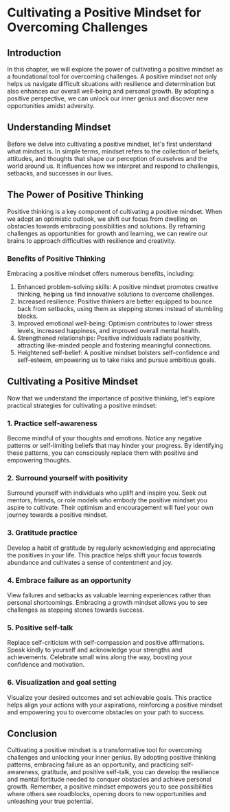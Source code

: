Cultivating a Positive Mindset for Overcoming Challenges
===================================================================

Introduction
------------

In this chapter, we will explore the power of cultivating a positive mindset as a foundational tool for overcoming challenges. A positive mindset not only helps us navigate difficult situations with resilience and determination but also enhances our overall well-being and personal growth. By adopting a positive perspective, we can unlock our inner genius and discover new opportunities amidst adversity.

Understanding Mindset
---------------------

Before we delve into cultivating a positive mindset, let's first understand what mindset is. In simple terms, mindset refers to the collection of beliefs, attitudes, and thoughts that shape our perception of ourselves and the world around us. It influences how we interpret and respond to challenges, setbacks, and successes in our lives.

The Power of Positive Thinking
------------------------------

Positive thinking is a key component of cultivating a positive mindset. When we adopt an optimistic outlook, we shift our focus from dwelling on obstacles towards embracing possibilities and solutions. By reframing challenges as opportunities for growth and learning, we can rewire our brains to approach difficulties with resilience and creativity.

### Benefits of Positive Thinking

Embracing a positive mindset offers numerous benefits, including:

1. Enhanced problem-solving skills: A positive mindset promotes creative thinking, helping us find innovative solutions to overcome challenges.
2. Increased resilience: Positive thinkers are better equipped to bounce back from setbacks, using them as stepping stones instead of stumbling blocks.
3. Improved emotional well-being: Optimism contributes to lower stress levels, increased happiness, and improved overall mental health.
4. Strengthened relationships: Positive individuals radiate positivity, attracting like-minded people and fostering meaningful connections.
5. Heightened self-belief: A positive mindset bolsters self-confidence and self-esteem, empowering us to take risks and pursue ambitious goals.

Cultivating a Positive Mindset
------------------------------

Now that we understand the importance of positive thinking, let's explore practical strategies for cultivating a positive mindset:

### 1. Practice self-awareness

Become mindful of your thoughts and emotions. Notice any negative patterns or self-limiting beliefs that may hinder your progress. By identifying these patterns, you can consciously replace them with positive and empowering thoughts.

### 2. Surround yourself with positivity

Surround yourself with individuals who uplift and inspire you. Seek out mentors, friends, or role models who embody the positive mindset you aspire to cultivate. Their optimism and encouragement will fuel your own journey towards a positive mindset.

### 3. Gratitude practice

Develop a habit of gratitude by regularly acknowledging and appreciating the positives in your life. This practice helps shift your focus towards abundance and cultivates a sense of contentment and joy.

### 4. Embrace failure as an opportunity

View failures and setbacks as valuable learning experiences rather than personal shortcomings. Embracing a growth mindset allows you to see challenges as stepping stones towards success.

### 5. Positive self-talk

Replace self-criticism with self-compassion and positive affirmations. Speak kindly to yourself and acknowledge your strengths and achievements. Celebrate small wins along the way, boosting your confidence and motivation.

### 6. Visualization and goal setting

Visualize your desired outcomes and set achievable goals. This practice helps align your actions with your aspirations, reinforcing a positive mindset and empowering you to overcome obstacles on your path to success.

Conclusion
----------

Cultivating a positive mindset is a transformative tool for overcoming challenges and unlocking your inner genius. By adopting positive thinking patterns, embracing failure as an opportunity, and practicing self-awareness, gratitude, and positive self-talk, you can develop the resilience and mental fortitude needed to conquer obstacles and achieve personal growth. Remember, a positive mindset empowers you to see possibilities where others see roadblocks, opening doors to new opportunities and unleashing your true potential.
